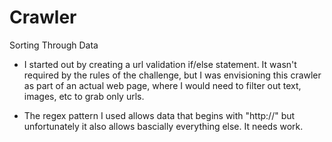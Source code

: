 # Crawler
Sorting Through Data

- I started out by creating a url validation if/else statement.  It wasn't required by the rules of the challenge, but I was envisioning this crawler as part of an actual web page, where I would need to filter out text, images, etc to grab only urls.

- The regex pattern I used allows data that begins with "http://" but unfortunately it also allows bascially everything else.  It needs work.
